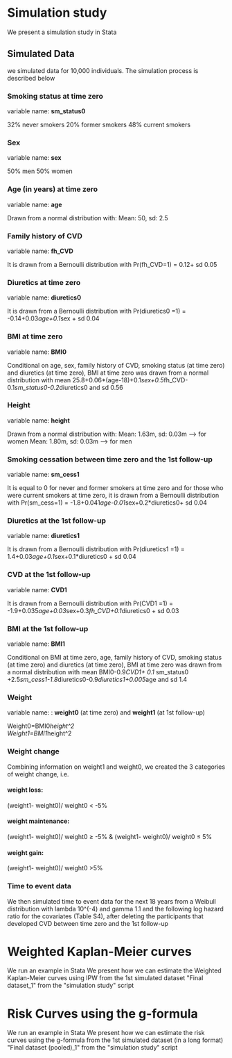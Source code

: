 # Simulation study

We present a simulation study in Stata

## Simulated Data

we simulated data for 10,000 individuals. The simulation process is described below

### Smoking status at time zero
variable name: **sm_status0** 

32% never smokers
20% former smokers
48% current smokers

### Sex
variable name: **sex**

50% men
50% women

### Age (in years) at time zero
variable name: **age**

Drawn from a normal distribution with: Mean: 50, sd: 2.5

###  Family history of CVD
variable name: **fh_CVD**

It is drawn from a Bernoulli distribution with 
Pr(fh_CVD=1) = 0.12+ sd 0.05

###  Diuretics at time zero
variable name: **diuretics0**

It is drawn from a Bernoulli distribution with 
Pr(diuretics0 =1) = -0.14+0.03*age+0.1*sex + sd 0.04

### BMI at time zero
variable name: **BMI0**

Conditional on age, sex, family history of CVD, smoking status (at time zero) and diuretics (at time zero), BMI at time zero was drawn from a normal distribution with mean 25.8+0.06*(age-18)+0.1*sex+0.5*fh_CVD-0.1*sm_status0-0.2*diuretics0 and sd 0.56

### Height 
variable name: **height**

Drawn from a normal distribution with: 
Mean: 1.63m, sd: 0.03m --> for women
Mean: 1.80m, sd: 0.03m --> for men

### Smoking cessation between time zero and the 1st follow-up
variable name: **sm_cess1**

It is equal to 0 for never and former smokers at time zero and for those who were current smokers at time zero, it is drawn from a Bernoulli distribution with 
Pr(sm_cess=1) = -1.8+0.041*age-0.01*sex+0.2*diuretics0+ sd 0.04

### Diuretics at the 1st follow-up
variable name: **diuretics1**

It is drawn from a Bernoulli distribution with 
Pr(diuretics1 =1) = 1.4+0.03*age+0.1*sex+0.1*diuretics0 + sd 0.04
	
### CVD at the 1st follow-up
variable name: **CVD1**

It is drawn from a Bernoulli distribution with 
Pr(CVD1 =1) = -1.9+0.035*age+0.03*sex+0.3*fh_CVD+0.1*diuretics0 + sd 0.03

### BMI at the 1st follow-up
variable name: **BMI1**

Conditional on BMI at time zero, age, family history of CVD, smoking status (at time zero) and diuretics (at time zero), BMI at time zero was drawn from a normal distribution with mean 
BMI0-0.9*CVD1+ 0.1* sm_status0 +2.5*sm_cess1-1.8*diuretics0-0.9*diuretics1+0.005*age and sd 1.4

### Weight
variable name: : **weight0** (at time zero) and **weight1** (at 1st follow-up)

Weight0=BMI0*height^2   
Weight1=BMI1*height^2

### Weight change
Combining information on weight1 and weight0, we created the 3 categories of weight change, i.e.
#### weight loss:
(weight1- weight0)/ weight0 < -5%

#### weight maintenance: 
(weight1- weight0)/ weight0 ≥ -5% & (weight1- weight0)/ weight0 ≤ 5%

#### weight gain:
(weight1- weight0)/ weight0 >5%

### Time to event data
We then simulated time to event data for the next 18 years from a Weibull distribution with lambda 10^(-4) and gamma 1.1 and the following log hazard ratio for the covariates (Table S4), after deleting the participants that developed CVD between time zero and the 1st follow-up


# Weighted Kaplan-Meier curves

We run an example in Stata
We present how we can estimate the Weighted Kaplan-Meier curves using IPW from the 1st simulated dataset "Final dataset_1" from the "simulation study" script


# Risk Curves using the g-formula

We run an example in Stata
We present how we can estimate the risk curves using the g-formula from the 1st simulated dataset (in a long format) "Final dataset (pooled)_1" from the "simulation study" script

